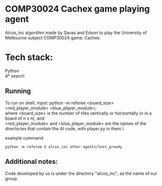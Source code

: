 # COMP30024 Cachex game playing agent

Alcos_inc algorithm made by Savas and Edson to play the University of Melbourne subject COMP30024 game; Cachex.

# Tech stack:
Python\
A* search

## Running
To run on shell, input: python -m referee <board_size> <red_player_module> <blue_player_module>;\
where <board_size> is the number of tiles vertically or horizontally (n in a board of n x n), and\
<red_player_module> and <blue_player_module> are the names of the directories that contain the AI code, with player.py in them.\

example command:
```
python -m referee 5 alcos_inc other-agents/test_greedy
```

## Additional notes:
Code developed by us is under the directory "alcos_inc", as the name of our group.
  
